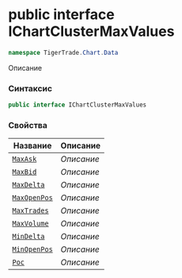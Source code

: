 
# public interface IChartClusterMaxValues
```csharp
namespace TigerTrade.Chart.Data
```



Описание

### Синтаксис
```csharp
public interface IChartClusterMaxValues
```


### Свойства
| Название | Описание |
| --- | --- |
| [`MaxAsk`](./IChartClusterMaxValues.cs/Свойства/MaxAsk.md) | *Описание* |
| [`MaxBid`](./IChartClusterMaxValues.cs/Свойства/MaxBid.md) | *Описание* |
| [`MaxDelta`](./IChartClusterMaxValues.cs/Свойства/MaxDelta.md) | *Описание* |
| [`MaxOpenPos`](./IChartClusterMaxValues.cs/Свойства/MaxOpenPos.md) | *Описание* |
| [`MaxTrades`](./IChartClusterMaxValues.cs/Свойства/MaxTrades.md) | *Описание* |
| [`MaxVolume`](./IChartClusterMaxValues.cs/Свойства/MaxVolume.md) | *Описание* |
| [`MinDelta`](./IChartClusterMaxValues.cs/Свойства/MinDelta.md) | *Описание* |
| [`MinOpenPos`](./IChartClusterMaxValues.cs/Свойства/MinOpenPos.md) | *Описание* |
| [`Poc`](./IChartClusterMaxValues.cs/Свойства/Poc.md) | *Описание* |



